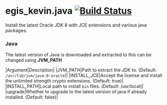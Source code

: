 egis_kevin.java [![Build Status](https://travis-ci.org/Egis-Kevin/ansible-java.svg?branch=master)](https://travis-ci.org/Egis-Kevin/ansible-java)
=========

Install the latest Oracle JDK 8 with JCE extensions and various java packages.

### Java

The latest version of Java is downloaded and extracted to  this can be changed using **JVM_PATH**


|Argument|Description|
|JVM_PATH|Path to extract the JDK to. (Default: `/usr/lib/jvm/java-8-oracle`)|
|INSTALL_JCE|Accept the license and install the unlimited strength crypto extensions. (Default: true)|
|INSTALL_PATH|Local path to install `bin` files. (Default: /usr/local)|
|upgrade|Whether to upgrade to the latest version of java if already installed. (Default: false)|
